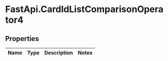 # FastApi.CardIdListComparisonOperator4

## Properties
Name | Type | Description | Notes
------------ | ------------- | ------------- | -------------
